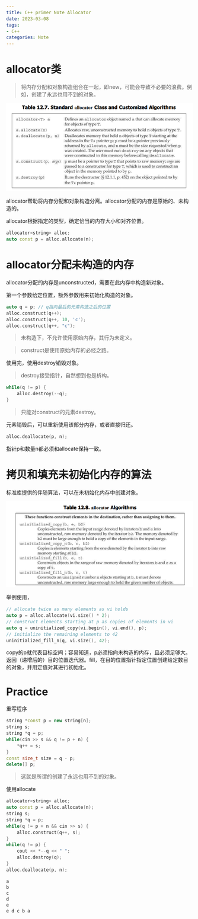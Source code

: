 ```yaml
---
title: C++ primer Note Allocator
date: 2023-03-08
tags:
- C++
categories: Note
---
```


# allocator类

> 将内存分配和对象构造组合在一起，即new，可能会导致不必要的浪费。例如，创建了永远也用不到的对象。

![](./C++-primer-Note-Allocator/alloc.png)

allocator帮助将内存分配和对象构造分离。allocator分配的内存是原始的、未构造的。

allocator根据指定的类型，确定恰当的内存大小和对齐位置。

```cpp
allocator<string> alloc;
auto const p = alloc.allocate(n);
```

# allocator分配未构造的内存

allocator分配的内存是unconstructed，需要在此内存中构造新对象。

第一个参数给定位置，额外参数用来初始化构造的对象。

```cpp
auto q = p; // q指向最后的元素构造之后的位置
alloc.construct(q++);
alloc.construct(q++, 10, 'c');
alloc.construct(q++, "c");
```

> 未构造下，不允许使用原始内存，其行为未定义。

> construct是使用原始内存的必经之路。

使用完，使用destroy销毁对象。

> destroy接受指针，自然想到也是析构。

```cpp
while(q != p) {
	alloc.destroy(--q);
}
```

> 只能对construct的元素destroy。

元素销毁后，可以重新使用该部分内存，或者直接归还。

```cpp
alloc.deallocate(p, n);
```

指针p和数量n都必须和allocate保持一致。

# 拷贝和填充未初始化内存的算法

标准库提供的伴随算法，可以在未初始化内存中创建对象。

![](./C++-primer-Note-Allocator/alloc_algorithm.png)

举例使用，

```cpp
// allocate twice as many elements as vi holds
auto p = alloc.allocate(vi.size() * 2);
// construct elements starting at p as copies of elements in vi
auto q = uninitialized_copy(vi.begin(), vi.end(), p);
// initialize the remaining elements to 42
uninitialized_fill_n(q, vi.size(), 42);
```

copy的p就代表目标空间；容易知道，p必须指向未构造的内存，且必须足够大。返回（递增后的）目的位置迭代器。fill，在目的位置指针指定位置创建给定数目的对象，并用定值对其进行初始化。

# Practice

重写程序

```cpp
string *const p = new string[n];
string s;
string *q = p;
while(cin >> s && q != p + n) {
	*q++ = s;
}
const size_t size = q - p;
delete[] p;
```

> 这就是所谓的创建了永远也用不到的对象。

使用allocate

```cpp
allocator<string> alloc;
auto const p = alloc.allocate(n);
string s;
string *q = p;
while(q != p + n && cin >> s) {
	alloc.construct(q++, s);
}
while(q != p) {
	cout << *--q << " ";
	alloc.destroy(q);
}
alloc.deallocate(p, n);
```

```
a
b
c
d
e
e d c b a
```

